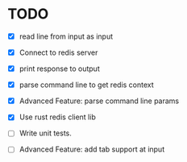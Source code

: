 # TODO

- [x] read line from input as input
- [x] Connect to redis server
- [x] print response to output
- [x] parse command line to get redis context
- [x] Advanced Feature: parse command line params
- [x] Use rust redis client lib
- [ ] Write unit tests.

- [ ] Advanced Feature: add tab support at input
